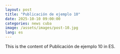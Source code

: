 ```yaml
---
layout: post
title: "Publicación de ejemplo 10"
date: 2025-10-10 09:00:00
categories: news cuba
image: /assets/images/post-10.jpg
lang: es
---
```


This is the content of Publicación de ejemplo 10 in ES.
